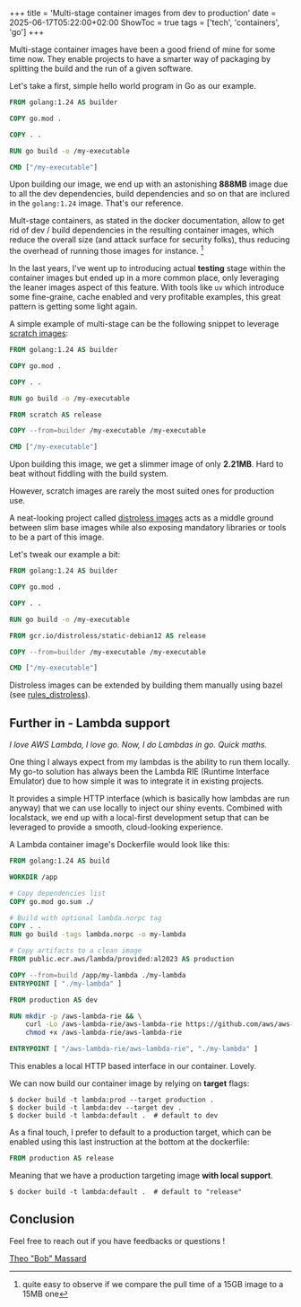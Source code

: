 +++
title = 'Multi-stage container images from dev to production'
date = 2025-06-17T05:22:00+02:00
ShowToc = true
tags = ['tech', 'containers', 'go']
+++

Multi-stage container images have been a good friend of mine for some time now.
They enable projects to have a smarter way of packaging by splitting the build
and the run of a given software.

Let's take a first, simple hello world program in Go as our example.

```Dockerfile
FROM golang:1.24 AS builder

COPY go.mod .

COPY . .

RUN go build -o /my-executable

CMD ["/my-executable"]
```

Upon building our image, we end up with an astonishing **888MB** image due to
all the dev dependencies, build dependencies and so on that are inclured in the
`golang:1.24` image. That's our reference.

Mult-stage containers, as stated in the docker documentation, allow to get rid of
dev / build dependencies in the resulting container images, which reduce
the overall size (and attack surface for security folks), thus reducing
the overhead of running those images for instance. [^1]

[^1]: quite easy to observe if we compare the pull time of a 15GB image to a 15MB one

In the last years, I've went up to introducing actual **testing** stage within the container
images but ended up in a more common place, only leveraging the leaner images aspect
of this feature. With tools like `uv` which introduce some fine-graine, cache enabled
and very profitable examples, this great pattern is getting some light again.

A simple example of multi-stage can be the following snippet to leverage [scratch images][docker-scratch]:

```Dockerfile
FROM golang:1.24 AS builder

COPY go.mod .

COPY . .

RUN go build -o /my-executable

FROM scratch AS release

COPY --from=builder /my-executable /my-executable

CMD ["/my-executable"]
```

Upon building this image, we get a slimmer image of only **2.21MB**. Hard to beat without fiddling
with the build system.

However, scratch images are rarely the most suited ones for production use.

A neat-looking project called [distroless images][gh-distroless] acts as a middle ground between
slim base images while also exposing mandatory libraries or tools to be a part of this image.

Let's tweak our example a bit:

```Dockerfile
FROM golang:1.24 AS builder

COPY go.mod .

COPY . .

RUN go build -o /my-executable

FROM gcr.io/distroless/static-debian12 AS release

COPY --from=builder /my-executable /my-executable

CMD ["/my-executable"]
```

Distroless images can be extended by building them manually
using bazel (see [rules\_distroless][gh-bazel-distroless]).

## Further in - Lambda support

_I love AWS Lambda, I love go. Now, I do Lambdas in go. Quick maths._

One thing I always expect from my lambdas is the ability to run them locally. My go-to
solution has always been the Lambda RIE (Runtime Interface Emulator) due to how simple
it was to integrate it in existing projects.

It provides a simple HTTP interface (which is basically how lambdas are run anyway) that
we can use locally to inject our shiny events. Combined with localstack, we end up with
a local-first development setup that can be leveraged to provide a smooth, cloud-looking experience.

A Lambda container image's Dockerfile would look like this:

```Dockerfile
FROM golang:1.24 AS build

WORKDIR /app

# Copy dependencies list
COPY go.mod go.sum ./

# Build with optional lambda.norpc tag
COPY . .
RUN go build -tags lambda.norpc -o my-lambda

# Copy artifacts to a clean image
FROM public.ecr.aws/lambda/provided:al2023 AS production

COPY --from=build /app/my-lambda ./my-lambda
ENTRYPOINT [ "./my-lambda" ]

FROM production AS dev

RUN mkdir -p /aws-lambda-rie && \
    curl -Lo /aws-lambda-rie/aws-lambda-rie https://github.com/aws/aws-lambda-runtime-interface-emulator/releases/latest/download/aws-lambda-rie && \
    chmod +x /aws-lambda-rie/aws-lambda-rie

ENTRYPOINT [ "/aws-lambda-rie/aws-lambda-rie", "./my-lambda" ]
```

This enables a local HTTP based interface in our container. Lovely.

We can now build our container image by relying on **target** flags:
```console
$ docker build -t lambda:prod --target production .
$ docker build -t lambda:dev --target dev .
$ docker build -t lambda:default .  # default to dev
```

As a final touch, I prefer to default to a production target, which can be enabled using this
last instruction at the bottom at the dockerfile:

```Dockerfile
FROM production AS release
```

Meaning that we have a production targeting image **with local support**.

```console
$ docker build -t lambda:default .  # default to "release"
```

## Conclusion

Feel free to reach out if you have feedbacks or questions !

[Theo "Bob" Massard][linkedin]

[linkedin]: https://linkedin.com/in/tbobm/

[docker-scratch]: https://hub.docker.com/_/scratch
[gh-distroless]: https://github.com/GoogleContainerTools/distroless
[gh-bazel-distroless]: https://github.com/GoogleContainerTools/rules_distroless/tree/main
